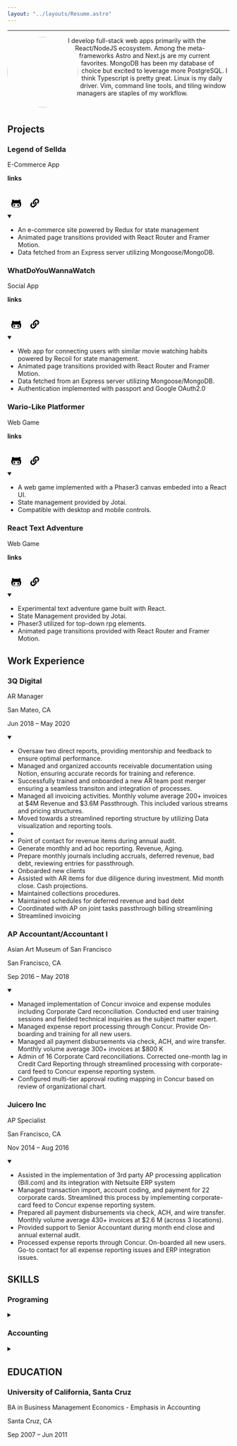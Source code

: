 ```yaml
---
layout: "../layouts/Resume.astro"
---
```

***

<div class="resume-body">

<div class="resume-work">

<div style="max-width: 45em">
<img style="border-radius:14rem;width:10rem;float:left;shape-outside:circle();margin-right:1rem" src="profile2.gif"/>
<p style="margin-bottom:2rem;">
 I develop full-stack web apps primarily with the React/NodeJS ecosystem. Among the
meta-frameworks Astro and Next.js are my current favorites.
MongoDB has been my database of choice but excited to leverage more PostgreSQL. 
I think Typescript is pretty great. Linux is my daily driver. Vim, 
command line tools, and tiling window managers are staples of my workflow.
</p>
<div style="clear:left;"></div>
</div>

## Projects

<div class="projectheader">
<div class="position" >

### Legend of Sellda
E-Commerce App

</div>
<div class="wherewhen">
<p class="linkslabel">
<b>links</b>
<hr class="linkslabel" style="background: var(--drac-foreground-200); height: .05rem; margin-bottom: .25rem;" >
</p>
<div style="display: flex ">
<!-- {{{ svg links -->
<a
  style="height: 2rem; width: 2rem; background-color: var(--drac-purple-500); border-radius: .5rem; padding: .25rem; display: flex; align-items: center; justify-content: center; margin-right: .25rem; background: linear-gradient(45deg, var(--drac-purple-400), var(--drac-pink-400));"
  href="https://github.com/joshuahamlet/legend-of-sellda"
  target="_blank"
  rel="noopener noreferrer"
>
<svg stroke="black" fill="black" stroke-width="0" viewBox="0 0 480 512" height="1.5rem" width="1.5rem" xmlns="http://www.w3.org/2000/svg">
<path d="M186.1 328.7c0 20.9-10.9 55.1-36.7 55.1s-36.7-34.2-36.7-55.1 10.9-55.1 36.7-55.1 36.7 34.2 36.7 55.1zM480 278.2c0 31.9-3.2 65.7-17.5 95-37.9 76.6-142.1 74.8-216.7 74.8-75.8 0-186.2 2.7-225.6-74.8-14.6-29-20.2-63.1-20.2-95 0-41.9 13.9-81.5 41.5-113.6-5.2-15.8-7.7-32.4-7.7-48.8 0-21.5 4.9-32.3 14.6-51.8 45.3 0 74.3 9 108.8 36 29-6.9 58.8-10 88.7-10 27 0 54.2 2.9 80.4 9.2 34-26.7 63-35.2 107.8-35.2 9.8 19.5 14.6 30.3 14.6 51.8 0 16.4-2.6 32.7-7.7 48.2 27.5 32.4 39 72.3 39 114.2zm-64.3 50.5c0-43.9-26.7-82.6-73.5-82.6-18.9 0-37 3.4-56 6-14.9 2.3-29.8 3.2-45.1 3.2-15.2 0-30.1-.9-45.1-3.2-18.7-2.6-37-6-56-6-46.8 0-73.5 38.7-73.5 82.6 0 87.8 80.4 101.3 150.4 101.3h48.2c70.3 0 150.6-13.4 150.6-101.3zm-82.6-55.1c-25.8 0-36.7 34.2-36.7 55.1s10.9 55.1 36.7 55.1 36.7-34.2 36.7-55.1-10.9-55.1-36.7-55.1z">
</path>
</svg>
</a>
<a
  style="height: 2rem; width: 2rem; background-color: var(--drac-purple-500); border-radius: .5rem; padding: .15rem; display: flex; align-items: center; justify-content: center; margin-right: .15rem; background: linear-gradient(45deg, var(--drac-purple-400), var(--drac-pink-400));"
  href="https://legend-of-sellda.web.app/"
  target="_blank"
  rel="noopener noreferrer"
>
<svg stroke="black" fill="black" stroke-width="0" viewBox="0 0 512 512" height="1.25rem" width="1.25rem" xmlns="http://www.w3.org/2000/svg">
<path d="M326.612 185.391c59.747 59.809 58.927 155.698.36 214.59-.11.12-.24.25-.36.37l-67.2 67.2c-59.27 59.27-155.699 59.262-214.96 0-59.27-59.26-59.27-155.7 0-214.96l37.106-37.106c9.84-9.84 26.786-3.3 27.294 10.606.648 17.722 3.826 35.527 9.69 52.721 1.986 5.822.567 12.262-3.783 16.612l-13.087 13.087c-28.026 28.026-28.905 73.66-1.155 101.96 28.024 28.579 74.086 28.749 102.325.51l67.2-67.19c28.191-28.191 28.073-73.757 0-101.83-3.701-3.694-7.429-6.564-10.341-8.569a16.037 16.037 0 0 1-6.947-12.606c-.396-10.567 3.348-21.456 11.698-29.806l21.054-21.055c5.521-5.521 14.182-6.199 20.584-1.731a152.482 152.482 0 0 1 20.522 17.197zM467.547 44.449c-59.261-59.262-155.69-59.27-214.96 0l-67.2 67.2c-.12.12-.25.25-.36.37-58.566 58.892-59.387 154.781.36 214.59a152.454 152.454 0 0 0 20.521 17.196c6.402 4.468 15.064 3.789 20.584-1.731l21.054-21.055c8.35-8.35 12.094-19.239 11.698-29.806a16.037 16.037 0 0 0-6.947-12.606c-2.912-2.005-6.64-4.875-10.341-8.569-28.073-28.073-28.191-73.639 0-101.83l67.2-67.19c28.239-28.239 74.3-28.069 102.325.51 27.75 28.3 26.872 73.934-1.155 101.96l-13.087 13.087c-4.35 4.35-5.769 10.79-3.783 16.612 5.864 17.194 9.042 34.999 9.69 52.721.509 13.906 17.454 20.446 27.294 10.606l37.106-37.106c59.271-59.259 59.271-155.699.001-214.959z">
</path>
</svg>
</a>
<!-- }}} -->
</div>
</div>
</div>

<details open>
  <summary class="drawLine"></summary>

- An e-commerce site powered by Redux for state management 
- Animated page transitions provided with React Router and Framer Motion. 
- Data fetched from an Express server utilizing Mongoose/MongoDB.

</details>

<div class="projectheader">
<div class="position" >

### WhatDoYouWannaWatch
Social App

</div>
<div class="wherewhen">
<p class="linkslabel">
<b>links</b>
<hr class="linkslabel" style="background: var(--drac-foreground-200); height: .05rem; margin-bottom: .25rem;" >
</p>
<div style="display: flex ">
<!-- {{{ svg links -->
<a
  style="height: 2rem; width: 2rem; background-color: var(--drac-purple-500); border-radius: .5rem; padding: .25rem; display: flex; align-items: center; justify-content: center; margin-right: .25rem; background: linear-gradient(45deg, var(--drac-purple-400), var(--drac-pink-400));"
  href="https://github.com/joshuahamlet/whatdoyouwannawatch"
  target="_blank"
  rel="noopener noreferrer"
>
<svg stroke="black" fill="black" stroke-width="0" viewBox="0 0 480 512" height="1.5rem" width="1.5rem" xmlns="http://www.w3.org/2000/svg">
<path d="M186.1 328.7c0 20.9-10.9 55.1-36.7 55.1s-36.7-34.2-36.7-55.1 10.9-55.1 36.7-55.1 36.7 34.2 36.7 55.1zM480 278.2c0 31.9-3.2 65.7-17.5 95-37.9 76.6-142.1 74.8-216.7 74.8-75.8 0-186.2 2.7-225.6-74.8-14.6-29-20.2-63.1-20.2-95 0-41.9 13.9-81.5 41.5-113.6-5.2-15.8-7.7-32.4-7.7-48.8 0-21.5 4.9-32.3 14.6-51.8 45.3 0 74.3 9 108.8 36 29-6.9 58.8-10 88.7-10 27 0 54.2 2.9 80.4 9.2 34-26.7 63-35.2 107.8-35.2 9.8 19.5 14.6 30.3 14.6 51.8 0 16.4-2.6 32.7-7.7 48.2 27.5 32.4 39 72.3 39 114.2zm-64.3 50.5c0-43.9-26.7-82.6-73.5-82.6-18.9 0-37 3.4-56 6-14.9 2.3-29.8 3.2-45.1 3.2-15.2 0-30.1-.9-45.1-3.2-18.7-2.6-37-6-56-6-46.8 0-73.5 38.7-73.5 82.6 0 87.8 80.4 101.3 150.4 101.3h48.2c70.3 0 150.6-13.4 150.6-101.3zm-82.6-55.1c-25.8 0-36.7 34.2-36.7 55.1s10.9 55.1 36.7 55.1 36.7-34.2 36.7-55.1-10.9-55.1-36.7-55.1z">
</path>
</svg>
</a>
<a
  style="height: 2rem; width: 2rem; background-color: var(--drac-purple-500); border-radius: .5rem; padding: .15rem; display: flex; align-items: center; justify-content: center; margin-right: .15rem; background: linear-gradient(45deg, var(--drac-purple-400), var(--drac-pink-400));"
  href="https://whatdoyouwannawatch-backend.web.app"
  target="_blank"
  rel="noopener noreferrer"
>
<svg stroke="black" fill="black" stroke-width="0" viewBox="0 0 512 512" height="1.25rem" width="1.25rem" xmlns="http://www.w3.org/2000/svg">
<path d="M326.612 185.391c59.747 59.809 58.927 155.698.36 214.59-.11.12-.24.25-.36.37l-67.2 67.2c-59.27 59.27-155.699 59.262-214.96 0-59.27-59.26-59.27-155.7 0-214.96l37.106-37.106c9.84-9.84 26.786-3.3 27.294 10.606.648 17.722 3.826 35.527 9.69 52.721 1.986 5.822.567 12.262-3.783 16.612l-13.087 13.087c-28.026 28.026-28.905 73.66-1.155 101.96 28.024 28.579 74.086 28.749 102.325.51l67.2-67.19c28.191-28.191 28.073-73.757 0-101.83-3.701-3.694-7.429-6.564-10.341-8.569a16.037 16.037 0 0 1-6.947-12.606c-.396-10.567 3.348-21.456 11.698-29.806l21.054-21.055c5.521-5.521 14.182-6.199 20.584-1.731a152.482 152.482 0 0 1 20.522 17.197zM467.547 44.449c-59.261-59.262-155.69-59.27-214.96 0l-67.2 67.2c-.12.12-.25.25-.36.37-58.566 58.892-59.387 154.781.36 214.59a152.454 152.454 0 0 0 20.521 17.196c6.402 4.468 15.064 3.789 20.584-1.731l21.054-21.055c8.35-8.35 12.094-19.239 11.698-29.806a16.037 16.037 0 0 0-6.947-12.606c-2.912-2.005-6.64-4.875-10.341-8.569-28.073-28.073-28.191-73.639 0-101.83l67.2-67.19c28.239-28.239 74.3-28.069 102.325.51 27.75 28.3 26.872 73.934-1.155 101.96l-13.087 13.087c-4.35 4.35-5.769 10.79-3.783 16.612 5.864 17.194 9.042 34.999 9.69 52.721.509 13.906 17.454 20.446 27.294 10.606l37.106-37.106c59.271-59.259 59.271-155.699.001-214.959z">
</path>
</svg>
</a>
<!-- }}} -->
</div>
</div>
</div>

<details open>
  <summary class="drawLine"></summary>

- Web app for connecting users with similar movie watching habits powered by Recoil for state management.
- Animated page transitions provided with React Router and Framer Motion.
- Data fetched from an Express server utilizing Mongoose/MongoDB.
- Authentication implemented with passport and Google OAuth2.0

</details>

<div class="projectheader">
<div class="position" >

### Wario-Like Platformer
Web Game

</div>
<div class="wherewhen">
<p class="linkslabel">
<b>links</b>
<hr class="linkslabel" style="background: var(--drac-foreground-200); height: .05rem; margin-bottom: .25rem;" >
</p>
<div style="display: flex ">
<!-- {{{ svg links -->
<a
  style="height: 2rem; width: 2rem; background-color: var(--drac-purple-500); border-radius: .5rem; padding: .25rem; display: flex; align-items: center; justify-content: center; margin-right: .25rem; background: linear-gradient(45deg, var(--drac-purple-400), var(--drac-pink-400));"
  href="https://github.com/joshuahamlet/phaser-wario-like-platformer"
  target="_blank"
  rel="noopener noreferrer"
>
<svg stroke="black" fill="black" stroke-width="0" viewBox="0 0 480 512" height="1.5rem" width="1.5rem" xmlns="http://www.w3.org/2000/svg">
<path d="M186.1 328.7c0 20.9-10.9 55.1-36.7 55.1s-36.7-34.2-36.7-55.1 10.9-55.1 36.7-55.1 36.7 34.2 36.7 55.1zM480 278.2c0 31.9-3.2 65.7-17.5 95-37.9 76.6-142.1 74.8-216.7 74.8-75.8 0-186.2 2.7-225.6-74.8-14.6-29-20.2-63.1-20.2-95 0-41.9 13.9-81.5 41.5-113.6-5.2-15.8-7.7-32.4-7.7-48.8 0-21.5 4.9-32.3 14.6-51.8 45.3 0 74.3 9 108.8 36 29-6.9 58.8-10 88.7-10 27 0 54.2 2.9 80.4 9.2 34-26.7 63-35.2 107.8-35.2 9.8 19.5 14.6 30.3 14.6 51.8 0 16.4-2.6 32.7-7.7 48.2 27.5 32.4 39 72.3 39 114.2zm-64.3 50.5c0-43.9-26.7-82.6-73.5-82.6-18.9 0-37 3.4-56 6-14.9 2.3-29.8 3.2-45.1 3.2-15.2 0-30.1-.9-45.1-3.2-18.7-2.6-37-6-56-6-46.8 0-73.5 38.7-73.5 82.6 0 87.8 80.4 101.3 150.4 101.3h48.2c70.3 0 150.6-13.4 150.6-101.3zm-82.6-55.1c-25.8 0-36.7 34.2-36.7 55.1s10.9 55.1 36.7 55.1 36.7-34.2 36.7-55.1-10.9-55.1-36.7-55.1z">
</path>
</svg>
</a>
<a
  style="height: 2rem; width: 2rem; background-color: var(--drac-purple-500); border-radius: .5rem; padding: .15rem; display: flex; align-items: center; justify-content: center; margin-right: .15rem; background: linear-gradient(45deg, var(--drac-purple-400), var(--drac-pink-400));"
  href="https://wariolikeplatformer.web.app"
  target="_blank"
  rel="noopener noreferrer"
>
<svg stroke="black" fill="black" stroke-width="0" viewBox="0 0 512 512" height="1.25rem" width="1.25rem" xmlns="http://www.w3.org/2000/svg">
<path d="M326.612 185.391c59.747 59.809 58.927 155.698.36 214.59-.11.12-.24.25-.36.37l-67.2 67.2c-59.27 59.27-155.699 59.262-214.96 0-59.27-59.26-59.27-155.7 0-214.96l37.106-37.106c9.84-9.84 26.786-3.3 27.294 10.606.648 17.722 3.826 35.527 9.69 52.721 1.986 5.822.567 12.262-3.783 16.612l-13.087 13.087c-28.026 28.026-28.905 73.66-1.155 101.96 28.024 28.579 74.086 28.749 102.325.51l67.2-67.19c28.191-28.191 28.073-73.757 0-101.83-3.701-3.694-7.429-6.564-10.341-8.569a16.037 16.037 0 0 1-6.947-12.606c-.396-10.567 3.348-21.456 11.698-29.806l21.054-21.055c5.521-5.521 14.182-6.199 20.584-1.731a152.482 152.482 0 0 1 20.522 17.197zM467.547 44.449c-59.261-59.262-155.69-59.27-214.96 0l-67.2 67.2c-.12.12-.25.25-.36.37-58.566 58.892-59.387 154.781.36 214.59a152.454 152.454 0 0 0 20.521 17.196c6.402 4.468 15.064 3.789 20.584-1.731l21.054-21.055c8.35-8.35 12.094-19.239 11.698-29.806a16.037 16.037 0 0 0-6.947-12.606c-2.912-2.005-6.64-4.875-10.341-8.569-28.073-28.073-28.191-73.639 0-101.83l67.2-67.19c28.239-28.239 74.3-28.069 102.325.51 27.75 28.3 26.872 73.934-1.155 101.96l-13.087 13.087c-4.35 4.35-5.769 10.79-3.783 16.612 5.864 17.194 9.042 34.999 9.69 52.721.509 13.906 17.454 20.446 27.294 10.606l37.106-37.106c59.271-59.259 59.271-155.699.001-214.959z">
</path>
</svg>
</a>
<!-- }}} -->
</div>
</div>
</div>

<details open>
  <summary class="drawLine"></summary>

- A web game implemented with a Phaser3 canvas embeded into a React UI.
- State management provided by Jotai.
- Compatible with desktop and mobile controls.

</details>

<div class="projectheader">
<div class="position" >

### React Text Adventure
Web Game

</div>
<div class="wherewhen">
<p class="linkslabel">
<b>links</b>
<hr class="linkslabel" style="background: var(--drac-foreground-200); height: .05rem; margin-bottom: .25rem;" >
</p>
<div style="display: flex ">
<!-- {{{ svg links -->
<a
  style="height: 2rem; width: 2rem; background-color: var(--drac-purple-500); border-radius: .5rem; padding: .25rem; display: flex; align-items: center; justify-content: center; margin-right: .25rem; background: linear-gradient(45deg, var(--drac-purple-400), var(--drac-pink-400));"
  href="https://github.com/joshuahamlet/react-text-engine"
  target="_blank"
  rel="noopener noreferrer"
>
<svg stroke="black" fill="black" stroke-width="0" viewBox="0 0 480 512" height="1.5rem" width="1.5rem" xmlns="http://www.w3.org/2000/svg">
<path d="M186.1 328.7c0 20.9-10.9 55.1-36.7 55.1s-36.7-34.2-36.7-55.1 10.9-55.1 36.7-55.1 36.7 34.2 36.7 55.1zM480 278.2c0 31.9-3.2 65.7-17.5 95-37.9 76.6-142.1 74.8-216.7 74.8-75.8 0-186.2 2.7-225.6-74.8-14.6-29-20.2-63.1-20.2-95 0-41.9 13.9-81.5 41.5-113.6-5.2-15.8-7.7-32.4-7.7-48.8 0-21.5 4.9-32.3 14.6-51.8 45.3 0 74.3 9 108.8 36 29-6.9 58.8-10 88.7-10 27 0 54.2 2.9 80.4 9.2 34-26.7 63-35.2 107.8-35.2 9.8 19.5 14.6 30.3 14.6 51.8 0 16.4-2.6 32.7-7.7 48.2 27.5 32.4 39 72.3 39 114.2zm-64.3 50.5c0-43.9-26.7-82.6-73.5-82.6-18.9 0-37 3.4-56 6-14.9 2.3-29.8 3.2-45.1 3.2-15.2 0-30.1-.9-45.1-3.2-18.7-2.6-37-6-56-6-46.8 0-73.5 38.7-73.5 82.6 0 87.8 80.4 101.3 150.4 101.3h48.2c70.3 0 150.6-13.4 150.6-101.3zm-82.6-55.1c-25.8 0-36.7 34.2-36.7 55.1s10.9 55.1 36.7 55.1 36.7-34.2 36.7-55.1-10.9-55.1-36.7-55.1z">
</path>
</svg>
</a>
<a
  style="height: 2rem; width: 2rem; background-color: var(--drac-purple-500); border-radius: .5rem; padding: .15rem; display: flex; align-items: center; justify-content: center; margin-right: .15rem; background: linear-gradient(45deg, var(--drac-purple-400), var(--drac-pink-400));"
  href="https://react-txt-adventure.web.app/"
  target="_blank"
  rel="noopener noreferrer"
>
<svg stroke="black" fill="black" stroke-width="0" viewBox="0 0 512 512" height="1.25rem" width="1.25rem" xmlns="http://www.w3.org/2000/svg">
<path d="M326.612 185.391c59.747 59.809 58.927 155.698.36 214.59-.11.12-.24.25-.36.37l-67.2 67.2c-59.27 59.27-155.699 59.262-214.96 0-59.27-59.26-59.27-155.7 0-214.96l37.106-37.106c9.84-9.84 26.786-3.3 27.294 10.606.648 17.722 3.826 35.527 9.69 52.721 1.986 5.822.567 12.262-3.783 16.612l-13.087 13.087c-28.026 28.026-28.905 73.66-1.155 101.96 28.024 28.579 74.086 28.749 102.325.51l67.2-67.19c28.191-28.191 28.073-73.757 0-101.83-3.701-3.694-7.429-6.564-10.341-8.569a16.037 16.037 0 0 1-6.947-12.606c-.396-10.567 3.348-21.456 11.698-29.806l21.054-21.055c5.521-5.521 14.182-6.199 20.584-1.731a152.482 152.482 0 0 1 20.522 17.197zM467.547 44.449c-59.261-59.262-155.69-59.27-214.96 0l-67.2 67.2c-.12.12-.25.25-.36.37-58.566 58.892-59.387 154.781.36 214.59a152.454 152.454 0 0 0 20.521 17.196c6.402 4.468 15.064 3.789 20.584-1.731l21.054-21.055c8.35-8.35 12.094-19.239 11.698-29.806a16.037 16.037 0 0 0-6.947-12.606c-2.912-2.005-6.64-4.875-10.341-8.569-28.073-28.073-28.191-73.639 0-101.83l67.2-67.19c28.239-28.239 74.3-28.069 102.325.51 27.75 28.3 26.872 73.934-1.155 101.96l-13.087 13.087c-4.35 4.35-5.769 10.79-3.783 16.612 5.864 17.194 9.042 34.999 9.69 52.721.509 13.906 17.454 20.446 27.294 10.606l37.106-37.106c59.271-59.259 59.271-155.699.001-214.959z">
</path>
</svg>
</a>
<!-- }}} -->
</div>
</div>
</div>

<details open>
  <summary class="drawLine"></summary>

- Experimental text adventure game built with React.
- State Management provided by Jotai.
- Phaser3 utilized for top-down rpg elements. 
- Animated page transitions provided with React Router and Framer Motion.

</details>

## Work Experience

<div class="workheader">
<div class="position" >

### 3Q Digital
AR Manager

</div>
<div class="wherewhen">
<p>San Mateo, CA</p><p>Jun 2018 – May 2020 </p>
</div>
</div>

<details open>
  <summary class="drawLine"></summary>

- Oversaw two direct reports, providing mentorship and feedback to ensure optimal performance. 
- Managed and organized accounts receivable documentation using Notion, ensuring accurate records for training and reference.
- Successfully trained and onboarded a new AR team post merger ensuring a seamless transiton and integration of processes.
- Managed all invoicing activities. Monthly volume average 200+ invoices at $4M Revenue and $3.6M Passthrough. This included various streams and pricing structures.
- Moved towards a streamlined reporting structure by utilizing Data visualization and reporting tools.
- 
- Point of contact for revenue items during annual audit. 
- Generate monthly and ad hoc reporting. Revenue, Aging.
- Prepare monthly journals including accruals, deferred revenue, bad debt, reviewing entries for passthrough.
- Onboarded new clients  
- Assisted with AR items for due diligence during investment. Mid month close. Cash projections.
- Maintained collections procedures.
- Maintained schedules for deferred revenue and bad debt
- Coordinated with AP on joint tasks passthrough billing streamlining 
- Streamlined invoicing

</details>

<div class="workheader">
<div class="position">

### AP Accountant/Accountant I
Asian Art Museum of San Francisco

</div>
<div class="wherewhen">
<p>San Francisco, CA</p><p>Sep 2016 – May 2018</p>
</div>
</div>

<details open>
  <summary class="drawLine"><span></span></summary>
  
- Managed implementation of Concur invoice and expense modules including Corporate Card reconciliation. Conducted end user training sessions and fielded technical inquiries as the subject matter expert.
- Managed expense report processing through Concur. Provide On-boarding and training for all new users.
- Managed all payment disbursements via check, ACH, and wire transfer. Monthly volume average 300+ invoices at $800 K
- Admin of 16 Corporate Card reconciliations. Corrected one-month lag in Credit Card Reporting through streamlined processing with corporate-card feed to Concur expense reporting system.
- Configured multi-tier approval routing mapping in Concur based on review of organizational chart.

<!-- {{{ AAM  
- Provide support to Senior Accountant during month end close and annual external Audit
- Transitioned 140+ vendors to auto-scheduled ACH payments through Concur. Troubleshoot and resolve any issues with banking information upload and processing.
- Increased utilization of ACH and credit card payments (from immaterial to 30% and 11% respectively).
- Provided analysis to support policy adjusting the number of required check signers from two to one on invoices under 5K. This freed managerial time to focus on high value payment approvals (top 10%)
- Shifted AP function from paper-dependent to paperless policy.
}}} -->

</details>

<div class="workheader">
<div class="position">

### Juicero Inc
AP Specialist

</div>
<div class="wherewhen">
<p>San Francisco, CA</p><p>Nov 2014 – Aug 2016</p>
</div>
</div>

<details open>
  <summary class="drawLine"><span></span></summary>
  
- Assisted in the implementation of 3rd party AP processing application (Bill.com) and its integration with Netsuite ERP system
- Managed transaction import, account coding, and payment for 22 corporate cards. Streamlined this process by implementing corporate-card feed to Concur expense reporting system.
- Prepared all payment disbursements via check, ACH, and wire transfer. Monthly volume average 430+ invoices at $2.6 M (across 3 locations).
- Provided support to Senior Accountant during month end close and annual external audit.
- Processed expense reports through Concur. On-boarded all new users. Go-to contact for all expense reporting issues and ERP integration issues.

<!-- {{{ Juicero
- Performed daily reconciliations on all bank accounts.
- Coordinated vendor on-boarding and 1009 maintenance of 230+ vendors during phase of rapid growth.
- Worked to establish N30 terms with most vendors despite limited credit history.
- Composed accounting and ad-hoc reports to the finance department. (A/P Aging, PTO Summaries, Customized Cash Reports)
- On-boarded hourly employees into Insperity timecard application and. Point of contact for punch adjustments.
}}} -->

</details>

<!-- {{{ Gilardi & Co. LLC
<div class="workheader">
<div class="position">

### Gilardi & Co. LLC
Claims Analyst

</div>
<div class="wherewhen">
<p>San Rafael, CA</p><p>Aug 2012 – Oct 2014</p>
</div>
</div>

<details open>
  <summary class="drawLine"><span></span></summary>
  
- Imported web claims and manually keyed physical claims into database daily.
- Reviewed claimant documentation and assessed claim eligibility.     	
- Maintained database integrity by reviewing duplicate claims and other anomalies.
- Generated and mailed deficiency letters for insufficient claims.
- Logged and processed requests for check reissue.
- Prepared weekly reports for Case Teams.
- Fielded escalated inquiries and correspondence from claimants.

</details>
}}} -->

</div>

<div class="resume-other">

<div style="margin-bottom:2rem">

## SKILLS

### Programing 

<details>
  <summary class="drawLine"><span></span></summary>
  <div  style="margin-bottom:4rem">

*Workflow*
- Linux
- NeoVim
- Zellij/Tmux 
- i3WM/Sway 
- Bash 


*Tools*
- Git/GitHub 
- Vite 
- Webpack 
- Docker 
- Surge.sh

*Frontend*
- React
- Next.js
- Astro
- Jotai
- CSS/SCSS
- Tailwind

*Backend*
- Node.js
- Express
- MongoDB
- Mongoose
- Firebase
- Heroku

</div>
</details>

### Accounting

<details>
  <summary class="drawLine"><span></span></summary>
  <div  style="margin-bottom:4rem">

- Netsuite
- Sage Intacct
- Google Looker Studio
- Abila MIP
- Concur
- Bill.com
- Insperity - Timestar
- Excel (Macros/VBA)
- Google Sheets (AppScript)

</div>
</details>

</div>

## EDUCATION 

<div class="workheader">
  <div class="position">

### University of California, Santa Cruz
BA in Business Management Economics - Emphasis in Accounting 

  </div>
  <div class="wherewhen">

<p>Santa Cruz, CA</p><p> Sep 2007 – Jun 2011</p>

  </div>
</div>

</div>

</div>
